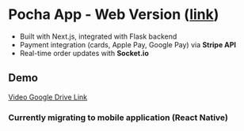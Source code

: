 # Pocha App - Web Version ([link](umichkisa.com/pocha))

- Built with Next.js, integrated with Flask backend
- Payment integration (cards, Apple Pay, Google Pay) via **Stripe API**
- Real-time order updates with **Socket.io**

## Demo
[Video Google Drive Link](https://drive.google.com/file/d/15WApFGmBsCt1NjQtroZ8BB-2WrWL-PeX/view?usp=drive_link)

### Currently migrating to mobile application (React Native)
